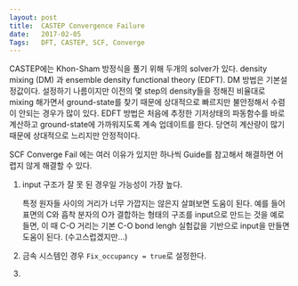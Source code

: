 ```yaml
---
layout: post
title:  CASTEP Convergence Failure
date:   2017-02-05
Tags:   DFT, CASTEP, SCF, Converge
---
```


CASTEP에는 Khon-Sham 방정식을 풀기 위해 두개의 solver가 있다. density mixing (DM) 과 ensemble density functional theory (EDFT). DM 방법은 기본설정값이다. 설정하기 나름이지만 이전의 몇 step의 density들을 정해진 비율대로 mixing 해가면서 ground-state를 찾기 때문에 상대적으로 빠르지만 불안정해서 수렴이 안되는 경우가 많이 있다. EDFT 방법은 처음에 추정한 기저상태의 파동함수를 바로 계산하고 ground-state에 가까워지도록 계속 업데이트를 한다. 당연히 계산량이 많기 때문에 상대적으로 느리지만 안정적이다.

SCF Converge Fail 에는 여러 이유가 있지만 하나씩 Guide를 참고해서 해결하면 어렵지 않게 해결할 수 있다.

1. input 구조가 잘 못 된 경우일 가능성이 가장 높다.

	특정 원자들 사이의 거리가 너무 가깝지는 않은지 살펴보면 도움이 된다. 예를 들어 표면의 C와 흡착 분자의 O가 결합하는 형태의 구조를 input으로 만드는 것을 예로 들면, 이 때 C-O 거리는 기본 C-O bond lengh 실험값을 기반으로 input을 만들면 도움이 된다. (수고스럽겠지만...)

1. 금속 시스템인 경우 `Fix_occupancy = true`로 설정한다.
1. 